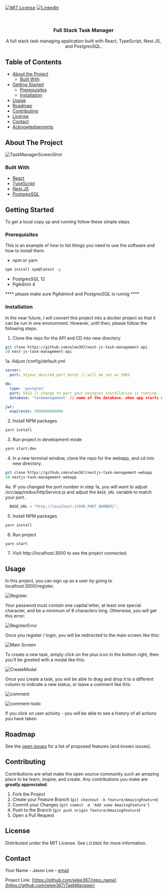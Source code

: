 <!-- PROJECT SHIELDS -->
<!--
*** I'm using markdown "reference style" links for readability.
*** Reference links are enclosed in brackets [ ] instead of parentheses ( ).
*** See the bottom of this document for the declaration of the reference variables
*** for contributors-url, forks-url, etc. This is an optional, concise syntax you may use.
*** https://www.markdownguide.org/basic-syntax/#reference-style-links
-->
[![MIT License][license-shield]][license-url]
[![LinkedIn][linkedin-shield]][linkedin-url]



<!-- PROJECT LOGO -->
<br />
<p align="center">
  <h3 align="center">Full Stack Task Manager</h3>

  <p align="center">
    A full stack task managing application built with React, TypeScript, Nest.JS, and PostgresSQL. 
  </p>
</p>



<!-- TABLE OF CONTENTS -->
## Table of Contents

* [About the Project](#about-the-project)
  * [Built With](#built-with)
* [Getting Started](#getting-started)
  * [Prerequisites](#prerequisites)
  * [Installation](#installation)
* [Usage](#usage)
* [Roadmap](#roadmap)
* [Contributing](#contributing)
* [License](#license)
* [Contact](#contact)
* [Acknowledgements](#acknowledgements)



<!-- ABOUT THE PROJECT -->
## About The Project

![TaskManagerScreenShot][product-screenshot]


### Built With

* [React](https://reactjs.org/)
* [TypeScript](https://www.typescriptlang.org/)
* [Nest.JS](https://nestjs.com/)
* [PostgresSQL](https://www.postgresql.org/)


<!-- GETTING STARTED -->
## Getting Started

To get a local copy up and running follow these simple steps.

### Prerequisites

This is an example of how to list things you need to use the software and how to install them.
* npm or yarn
```sh
npm install npm@latest -g
```
* PostgresSQL 12
* PgAdmin 4

**** please make sure PgAdmin4 and PostgresSQL is runnig **** 

### Installation

In the near future, I will convert this project into a docker project so that it can be run in one environment. However, until then, please follow the following steps. 

1. Clone the repo for the API and CD into new directory
```sh
git clone https://github.com/wlee367/nest-js-task-management-api
cd nest-js-task-management-api
```
1a. Adjust /config/default.yml
```yaml
server:
  port: ${your_desired_port_here} // will be set as 3001

db:
  type: 'postgres'
  port: 5432 // change to port your postgres installation is running
  database: 'taskmanagement' // name of the database. when app starts up, it will create a database with this name if it doesn't exist. 

jwt:
  expiresIn: 3600000000000

```
2. Install NPM packages
```sh
yarn install
```
3. Run project in development mode
```sh
yarn start:dev
```
4. In a new terminal window, clone the repo for the webapp, and cd into new directory.
```sh
git clone https://github.com/wlee367/nestjs-task-management-webapp
cd nestjs-task-management-webapp
```
4a. IF you changed the port number in step 1a, you will want to adjust /src/app/redux/httpService.js and adjust the `BASE_URL` variable to match your port.
```js
  BASE_URL = "http://localhost:{YOUR_PORT_NUMBER}"; 
```
5. Install NPM packages
```sh
yarn install
```
6. Run project
```sh
yarn start
```
7. Visit http://localhost:3000 to see the project connected. 


<!-- USAGE EXAMPLES -->
## Usage
In this project, you can sign up as a user by going to localhost:3000/register. 

![Register][register-screenshot]

Your password must contain one capital letter, at least one special character, and be a minimum of 8 characters long. Otherwise, you will get this error:

![RegisterError][register-error]

Once you register / login, you will be redirected to the main screen like this: 

![Main Screen][main-screen]

To create a new task, simply click on the plus icon in the bottom right, then you'll be greeted with a modal like this: 

![CreateModal][create-modal]

Once you create a task, you will be able to drag and drop it to a different column to indicate a new status, or leave a comment like this:

![comment][comment]

![comment-todo][comment-todo]

If you click on user activity - you will be able to see a history of all actions you have taken. 


<!-- ROADMAP -->
## Roadmap

See the [open issues](https://github.com/wlee367/TaskManager/issues) for a list of proposed features (and known issues).

<!-- CONTRIBUTING -->
## Contributing

Contributions are what make the open source community such an amazing place to be learn, inspire, and create. Any contributions you make are **greatly appreciated**.

1. Fork the Project
2. Create your Feature Branch (`git checkout -b feature/AmazingFeature`)
3. Commit your Changes (`git commit -m 'Add some AmazingFeature'`)
4. Push to the Branch (`git push origin feature/AmazingFeature`)
5. Open a Pull Request



<!-- LICENSE -->
## License

Distributed under the MIT License. See `LICENSE` for more information.

<!-- CONTACT -->
## Contact

Your Name - Jason Lee - [email](mailto:proto.rhee@gmail.com)

Project Link: [https://github.com/wlee367/repo_name](https://github.com/wlee367/TaskManager)

<!-- MARKDOWN LINKS & IMAGES -->
<!-- https://www.markdownguide.org/basic-syntax/#reference-style-links -->
[contributors-shield]: https://img.shields.io/github/contributors/othneildrew/Best-README-Template.svg?style=flat-square
[contributors-url]: https://github.com/wlee367/TaskManager/graphs/contributors
[forks-shield]: https://img.shields.io/github/forks/othneildrew/Best-README-Template.svg?style=flat-square
[forks-url]: https://github.com/wlee367/TaskManager/network/members
[stars-shield]: https://img.shields.io/github/stars/othneildrew/Best-README-Template.svg?style=flat-square
[stars-url]: https://github.com/wlee367/TaskManager/stargazers
[issues-shield]: https://img.shields.io/github/issues/othneildrew/Best-README-Template.svg?style=flat-square
[issues-url]: https://github.com/wlee367/TaskManager/issues
[license-shield]: https://img.shields.io/github/license/othneildrew/Best-README-Template.svg?style=flat-square
[license-url]: https://github.com/wlee367/TaskManager/blob/master/LICENSE.txt
[linkedin-shield]: https://img.shields.io/badge/-LinkedIn-black.svg?style=flat-square&logo=linkedin&colorB=555
[linkedin-url]: https://linkedin.com/in/wlee367
[product-screenshot]: images/demo.gif
[register-screenshot]: images/Reigster.png
[register-error]: images/Error.png
[main-screen]: images/MainScreen.png
[create-modal]: images/New%20Task%20Modal.png
[comment]: images/comment.png
[comment-todo]: images/commentTodo.png
